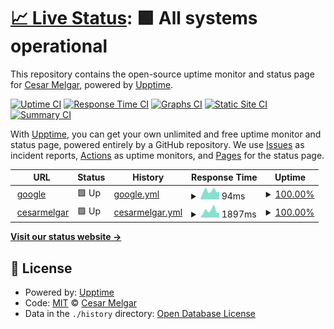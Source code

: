 # [📈 Live Status](https://jcmrmelgar.github.io/upptime): <!--live status--> **🟩 All systems operational**

This repository contains the open-source uptime monitor and status page for [Cesar Melgar](cesarmelgar.com), powered by [Upptime](https://github.com/upptime/upptime).

[![Uptime CI](https://github.com/jcmrmelgar/upptime/workflows/Uptime%20CI/badge.svg)](https://github.com/jcmrmelgar/upptime/actions?query=workflow%3A%22Uptime+CI%22)
[![Response Time CI](https://github.com/jcmrmelgar/upptime/workflows/Response%20Time%20CI/badge.svg)](https://github.com/jcmrmelgar/upptime/actions?query=workflow%3A%22Response+Time+CI%22)
[![Graphs CI](https://github.com/jcmrmelgar/upptime/workflows/Graphs%20CI/badge.svg)](https://github.com/jcmrmelgar/upptime/actions?query=workflow%3A%22Graphs+CI%22)
[![Static Site CI](https://github.com/jcmrmelgar/upptime/workflows/Static%20Site%20CI/badge.svg)](https://github.com/jcmrmelgar/upptime/actions?query=workflow%3A%22Static+Site+CI%22)
[![Summary CI](https://github.com/jcmrmelgar/upptime/workflows/Summary%20CI/badge.svg)](https://github.com/jcmrmelgar/upptime/actions?query=workflow%3A%22Summary+CI%22)

With [Upptime](https://upptime.js.org), you can get your own unlimited and free uptime monitor and status page, powered entirely by a GitHub repository. We use [Issues](https://github.com/jcmrmelgar/upptime/issues) as incident reports, [Actions](https://github.com/jcmrmelgar/upptime/actions) as uptime monitors, and [Pages](https://jcmrmelgar.github.io/upptime) for the status page.

<!--start: status pages-->
<!-- This summary is generated by Upptime (https://github.com/upptime/upptime) -->
<!-- Do not edit this manually, your changes will be overwritten -->
<!-- prettier-ignore -->
| URL | Status | History | Response Time | Uptime |
| --- | ------ | ------- | ------------- | ------ |
| <img alt="" src="https://favicons.githubusercontent.com/www.google.com" height="13"> [google](https://www.google.com) | 🟩 Up | [google.yml](https://github.com/jcmrmelgar/Upptime/commits/HEAD/history/google.yml) | <details><summary><img alt="Response time graph" src="./graphs/google/response-time-week.png" height="20"> 94ms</summary><br><a href="https://jcmrmelgar.github.io/upptime/history/google"><img alt="Response time 131" src="https://img.shields.io/endpoint?url=https%3A%2F%2Fraw.githubusercontent.com%2Fjcmrmelgar%2FUpptime%2FHEAD%2Fapi%2Fgoogle%2Fresponse-time.json"></a><br><a href="https://jcmrmelgar.github.io/upptime/history/google"><img alt="24-hour response time 82" src="https://img.shields.io/endpoint?url=https%3A%2F%2Fraw.githubusercontent.com%2Fjcmrmelgar%2FUpptime%2FHEAD%2Fapi%2Fgoogle%2Fresponse-time-day.json"></a><br><a href="https://jcmrmelgar.github.io/upptime/history/google"><img alt="7-day response time 94" src="https://img.shields.io/endpoint?url=https%3A%2F%2Fraw.githubusercontent.com%2Fjcmrmelgar%2FUpptime%2FHEAD%2Fapi%2Fgoogle%2Fresponse-time-week.json"></a><br><a href="https://jcmrmelgar.github.io/upptime/history/google"><img alt="30-day response time 93" src="https://img.shields.io/endpoint?url=https%3A%2F%2Fraw.githubusercontent.com%2Fjcmrmelgar%2FUpptime%2FHEAD%2Fapi%2Fgoogle%2Fresponse-time-month.json"></a><br><a href="https://jcmrmelgar.github.io/upptime/history/google"><img alt="1-year response time 131" src="https://img.shields.io/endpoint?url=https%3A%2F%2Fraw.githubusercontent.com%2Fjcmrmelgar%2FUpptime%2FHEAD%2Fapi%2Fgoogle%2Fresponse-time-year.json"></a></details> | <details><summary><a href="https://jcmrmelgar.github.io/upptime/history/google">100.00%</a></summary><a href="https://jcmrmelgar.github.io/upptime/history/google"><img alt="All-time uptime 100.00%" src="https://img.shields.io/endpoint?url=https%3A%2F%2Fraw.githubusercontent.com%2Fjcmrmelgar%2FUpptime%2FHEAD%2Fapi%2Fgoogle%2Fuptime.json"></a><br><a href="https://jcmrmelgar.github.io/upptime/history/google"><img alt="24-hour uptime 100.00%" src="https://img.shields.io/endpoint?url=https%3A%2F%2Fraw.githubusercontent.com%2Fjcmrmelgar%2FUpptime%2FHEAD%2Fapi%2Fgoogle%2Fuptime-day.json"></a><br><a href="https://jcmrmelgar.github.io/upptime/history/google"><img alt="7-day uptime 100.00%" src="https://img.shields.io/endpoint?url=https%3A%2F%2Fraw.githubusercontent.com%2Fjcmrmelgar%2FUpptime%2FHEAD%2Fapi%2Fgoogle%2Fuptime-week.json"></a><br><a href="https://jcmrmelgar.github.io/upptime/history/google"><img alt="30-day uptime 100.00%" src="https://img.shields.io/endpoint?url=https%3A%2F%2Fraw.githubusercontent.com%2Fjcmrmelgar%2FUpptime%2FHEAD%2Fapi%2Fgoogle%2Fuptime-month.json"></a><br><a href="https://jcmrmelgar.github.io/upptime/history/google"><img alt="1-year uptime 100.00%" src="https://img.shields.io/endpoint?url=https%3A%2F%2Fraw.githubusercontent.com%2Fjcmrmelgar%2FUpptime%2FHEAD%2Fapi%2Fgoogle%2Fuptime-year.json"></a></details>
| <img alt="" src="https://favicons.githubusercontent.com/cesarmelgar.com" height="13"> [cesarmelgar](http://cesarmelgar.com) | 🟩 Up | [cesarmelgar.yml](https://github.com/jcmrmelgar/Upptime/commits/HEAD/history/cesarmelgar.yml) | <details><summary><img alt="Response time graph" src="./graphs/cesarmelgar/response-time-week.png" height="20"> 1897ms</summary><br><a href="https://jcmrmelgar.github.io/upptime/history/cesarmelgar"><img alt="Response time 2620" src="https://img.shields.io/endpoint?url=https%3A%2F%2Fraw.githubusercontent.com%2Fjcmrmelgar%2FUpptime%2FHEAD%2Fapi%2Fcesarmelgar%2Fresponse-time.json"></a><br><a href="https://jcmrmelgar.github.io/upptime/history/cesarmelgar"><img alt="24-hour response time 3052" src="https://img.shields.io/endpoint?url=https%3A%2F%2Fraw.githubusercontent.com%2Fjcmrmelgar%2FUpptime%2FHEAD%2Fapi%2Fcesarmelgar%2Fresponse-time-day.json"></a><br><a href="https://jcmrmelgar.github.io/upptime/history/cesarmelgar"><img alt="7-day response time 1897" src="https://img.shields.io/endpoint?url=https%3A%2F%2Fraw.githubusercontent.com%2Fjcmrmelgar%2FUpptime%2FHEAD%2Fapi%2Fcesarmelgar%2Fresponse-time-week.json"></a><br><a href="https://jcmrmelgar.github.io/upptime/history/cesarmelgar"><img alt="30-day response time 2670" src="https://img.shields.io/endpoint?url=https%3A%2F%2Fraw.githubusercontent.com%2Fjcmrmelgar%2FUpptime%2FHEAD%2Fapi%2Fcesarmelgar%2Fresponse-time-month.json"></a><br><a href="https://jcmrmelgar.github.io/upptime/history/cesarmelgar"><img alt="1-year response time 2620" src="https://img.shields.io/endpoint?url=https%3A%2F%2Fraw.githubusercontent.com%2Fjcmrmelgar%2FUpptime%2FHEAD%2Fapi%2Fcesarmelgar%2Fresponse-time-year.json"></a></details> | <details><summary><a href="https://jcmrmelgar.github.io/upptime/history/cesarmelgar">100.00%</a></summary><a href="https://jcmrmelgar.github.io/upptime/history/cesarmelgar"><img alt="All-time uptime 100.00%" src="https://img.shields.io/endpoint?url=https%3A%2F%2Fraw.githubusercontent.com%2Fjcmrmelgar%2FUpptime%2FHEAD%2Fapi%2Fcesarmelgar%2Fuptime.json"></a><br><a href="https://jcmrmelgar.github.io/upptime/history/cesarmelgar"><img alt="24-hour uptime 100.00%" src="https://img.shields.io/endpoint?url=https%3A%2F%2Fraw.githubusercontent.com%2Fjcmrmelgar%2FUpptime%2FHEAD%2Fapi%2Fcesarmelgar%2Fuptime-day.json"></a><br><a href="https://jcmrmelgar.github.io/upptime/history/cesarmelgar"><img alt="7-day uptime 100.00%" src="https://img.shields.io/endpoint?url=https%3A%2F%2Fraw.githubusercontent.com%2Fjcmrmelgar%2FUpptime%2FHEAD%2Fapi%2Fcesarmelgar%2Fuptime-week.json"></a><br><a href="https://jcmrmelgar.github.io/upptime/history/cesarmelgar"><img alt="30-day uptime 100.00%" src="https://img.shields.io/endpoint?url=https%3A%2F%2Fraw.githubusercontent.com%2Fjcmrmelgar%2FUpptime%2FHEAD%2Fapi%2Fcesarmelgar%2Fuptime-month.json"></a><br><a href="https://jcmrmelgar.github.io/upptime/history/cesarmelgar"><img alt="1-year uptime 100.00%" src="https://img.shields.io/endpoint?url=https%3A%2F%2Fraw.githubusercontent.com%2Fjcmrmelgar%2FUpptime%2FHEAD%2Fapi%2Fcesarmelgar%2Fuptime-year.json"></a></details>

<!--end: status pages-->

[**Visit our status website →**](https://jcmrmelgar.github.io/upptime)

## 📄 License

- Powered by: [Upptime](https://github.com/upptime/upptime)
- Code: [MIT](./LICENSE) © [Cesar Melgar](cesarmelgar.com)
- Data in the `./history` directory: [Open Database License](https://opendatacommons.org/licenses/odbl/1-0/)
